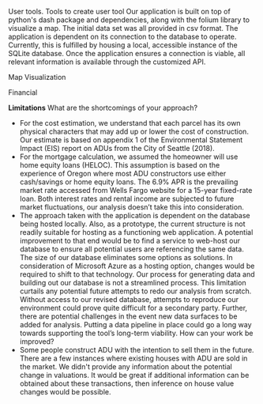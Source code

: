 User tools.
Tools to create user tool
Our application is built on top of python's dash package and dependencies, along with the folium library to visualize a map. The initial data set was all provided in csv format. The application is dependent on its connection to the database to operate. Currently, this is fulfilled by housing a local, accessible instance of the SQLite database. Once the application ensures a connection is viable, all relevant information is available through the customized API.

Map Visualization

Financial


****Limitations****
What are the shortcomings of your approach?
 - For the cost estimation, we understand that each parcel has its own physical characters that may add up or lower the cost of construction. Our estimate is based on appendix 1 of the Environmental Statement Impact (EIS) report on ADUs from the City of Seattle (2018). 
 - For the mortgage calculation, we assumed the homeowner will use home equity loans (HELOC). This assumption is based on the experience of Oregon where most ADU constructors use either cash/savings or home equity loans. The 6.9% APR is the prevailing market rate accessed from Wells Fargo website for a 15-year fixed-rate loan. Both interest rates and rental income are subjected to future market fluctuations, our analysis doesn’t take this into consideration.
 - The approach taken with the application is dependent on the database being hosted locally. Also, as a prototype, the current structure is not readily suitable for hosting as a functioning web application. A potential improvement to that end would be to find a service to web-host our database to ensure all potential users are referencing the same data. The size of our database eliminates some options as solutions. In consideration of Microsoft Azure as a hosting option, changes would be required to shift to that technology.
Our process for generating data and building out our database is not a streamlined process. This limitation curtails any potential future attempts to redo our analysis from scratch. Without access to our revised database, attempts to reproduce our environment could prove quite difficult for a secondary party. Further, there are potential challenges in the event new data surfaces to be added for analysis. Putting a data pipeline in place could go a long way towards supporting the tool’s long-term viability.
How can your work be improved?
 - Some people construct ADU with the intention to sell them in the future. There are a few instances where existing houses with ADU are sold in the market. We didn't provide any information about the potential change in valuations. It would be great if additional information can be obtained about these transactions, then inference on house value changes would be possible.  
